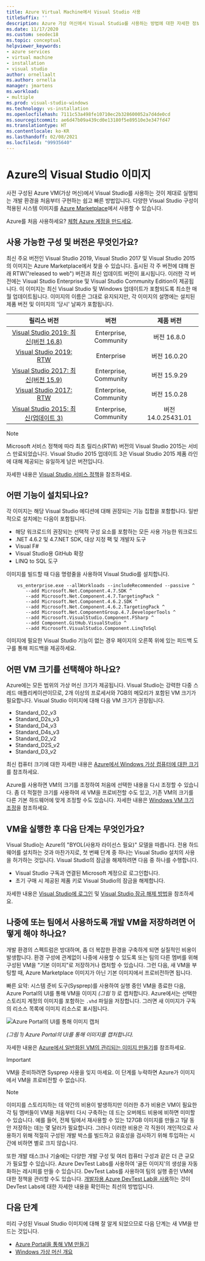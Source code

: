 ```yaml
---
title: Azure Virtual Machine에서 Visual Studio 사용
titleSuffix: ''
description: Azure 가상 머신에서 Visual Studio를 사용하는 방법에 대한 자세한 정보
ms.date: 11/17/2020
ms.custom: seodec18
ms.topic: conceptual
helpviewer_keywords:
- azure services
- virtual machine
- installation
- visual studio
author: ornellaalt
ms.author: ornella
manager: jmartens
ms.workload:
- multiple
ms.prod: visual-studio-windows
ms.technology: vs-installation
ms.openlocfilehash: 7111c53a498fe10710ec2b328600052a7d4de0cd
ms.sourcegitcommit: ae6d47b09a439cd0e13180f5e89510e3e347fd47
ms.translationtype: HT
ms.contentlocale: ko-KR
ms.lasthandoff: 02/08/2021
ms.locfileid: "99935640"
---
```

# <a name="visual-studio-images-on-azure"></a><a id="top"> </a> Azure의 Visual Studio 이미지

사전 구성된 Azure VM(가상 머신)에서 Visual Studio를 사용하는 것이 제대로 실행되는 개발 환경을 처음부터 구현하는 쉽고 빠른 방법입니다. 다양한 Visual Studio 구성이 적용된 시스템 이미지를 [Azure Marketplace](https://azuremarketplace.microsoft.com/marketplace/apps/category/compute?filters=virtual-machine-images%3Bmicrosoft%3Bwindows&page=1&subcategories=application-infrastructure)에서 사용할 수 있습니다.

Azure를 처음 사용하세요? [체험 Azure 계정을 만드세요](https://azure.microsoft.com/free).

## <a name="what-configurations-and-versions-are-available"></a>사용 가능한 구성 및 버전은 무엇인가요?

최신 주요 버전인 Visual Studio 2019, Visual Studio 2017 및 Visual Studio 2015의 이미지는 Azure Marketplace에서 찾을 수 있습니다.  출시된 각 주 버전에 대해 원래 RTW("released to web") 버전과 최신 업데이트 버전이 표시됩니다.  이러한 각 버전에는 Visual Studio Enterprise 및 Visual Studio Community Edition이 제공됩니다.  이 이미지는 최신 Visual Studio 및 Windows 업데이트가 포함되도록 최소한 매월 업데이트됩니다.  이미지의 이름은 그대로 유지되지만, 각 이미지의 설명에는 설치된 제품 버전 및 이미지의 '당시' 날짜가 포함됩니다.

| 릴리스 버전                                                                                                                                          | 버전              |    제품 버전    |
|:--------------------------------------------------------------------------------------------------------------------------------------------------------:|:---------------------:|:-----------------------:|
| [Visual Studio 2019: 최신(버전 16.8)](https://azuremarketplace.microsoft.com/marketplace/apps/microsoftvisualstudio.visualstudio2019latest?tab=Overview) | Enterprise, Community | 버전 16.8.0    |
| [Visual Studio 2019: RTW](https://azuremarketplace.microsoft.com/marketplace/apps/microsoftvisualstudio.visualstudio2019?tab=Overview)                         | Enterprise            | 버전 16.0.20    |
| [Visual Studio 2017: 최신(버전 15.9)](https://azuremarketplace.microsoft.com/marketplace/apps/microsoftvisualstudio.visualstudio?tab=Overview)           | Enterprise, Community | 버전 15.9.29   |
| [Visual Studio 2017: RTW](https://azuremarketplace.microsoft.com/marketplace/apps/microsoftvisualstudio.visualstudio?tab=Overview)                             | Enterprise, Community | 버전 15.0.28   |
| [Visual Studio 2015: 최신(업데이트 3)](https://azuremarketplace.microsoft.com/marketplace/apps/microsoftvisualstudio.visualstudio?tab=Overview)               | Enterprise, Community | 버전 14.0.25431.01 |

> [!NOTE]
> Microsoft 서비스 정책에 따라 최초 릴리스(RTW) 버전의 Visual Studio 2015는 서비스 만료되었습니다. Visual Studio 2015 업데이트 3은 Visual Studio 2015 제품 라인에 대해 제공되는 유일하게 남은 버전입니다.

자세한 내용은 [Visual Studio 서비스 정책](/visualstudio/productinfo/vs-servicing-vs)을 참조하세요.

## <a name="what-features-are-installed"></a>어떤 기능이 설치되나요?

각 이미지는 해당 Visual Studio 에디션에 대해 권장되는 기능 집합을 포함합니다. 일반적으로 설치에는 다음이 포함됩니다.

* 해당 워크로드의 권장되는 선택적 구성 요소를 포함하는 모든 사용 가능한 워크로드
* .NET 4.6.2 및 4.7.NET SDK, 대상 지정 팩 및 개발자 도구
* Visual F#
* Visual Studio용 GitHub 확장
* LINQ to SQL 도구

이미지를 빌드할 때 다음 명령줄을 사용하여 Visual Studio를 설치합니다.

```shell
    vs_enterprise.exe --allWorkloads --includeRecommended --passive ^
       --add Microsoft.Net.Component.4.7.SDK ^
       --add Microsoft.Net.Component.4.7.TargetingPack ^
       --add Microsoft.Net.Component.4.6.2.SDK ^
       --add Microsoft.Net.Component.4.6.2.TargetingPack ^
       --add Microsoft.Net.ComponentGroup.4.7.DeveloperTools ^
       --add Microsoft.VisualStudio.Component.FSharp ^
       --add Component.GitHub.VisualStudio ^
       --add Microsoft.VisualStudio.Component.LinqToSql
```

이미지에 필요한 Visual Studio 기능이 없는 경우 페이지의 오른쪽 위에 있는 피드백 도구를 통해 피드백을 제공하세요.

## <a name="what-size-vm-should-i-choose"></a>어떤 VM 크기를 선택해야 하나요?

Azure에는 모든 범위의 가상 머신 크기가 제공됩니다. Visual Studio는 강력한 다중 스레드 애플리케이션이므로, 2개 이상의 프로세서와 7GB의 메모리가 포함된 VM 크기가 필요합니다. Visual Studio 이미지에 대해 다음 VM 크기가 권장됩니다.

* Standard_D2_v3
* Standard_D2s_v3
* Standard_D4_v3
* Standard_D4s_v3
* Standard_D2_v2
* Standard_D2S_v2
* Standard_D3_v2

최신 컴퓨터 크기에 대한 자세한 내용은 [Azure에서 Windows 가상 컴퓨터에 대한 크기](/azure/virtual-machines/windows/sizes)를 참조하세요.

Azure를 사용하면 VM의 크기를 조정하여 처음에 선택한 내용을 다시 조정할 수 있습니다. 좀 더 적절한 크기를 사용하여 새 VM을 프로비전할 수도 있고, 기존 VM의 크기를 다른 기본 하드웨어에 맞게 조정할 수도 있습니다. 자세한 내용은 [Windows VM 크기 조정](/azure/virtual-machines/windows/resize-vm)을 참조하세요.

## <a name="after-the-vm-is-running-whats-next"></a>VM을 실행한 후 다음 단계는 무엇인가요?

Visual Studio는 Azure의 "BYOL(사용자 라이선스 필요)" 모델을 따릅니다. 전용 하드웨어를 설치하는 것과 마찬가지로, 첫 번째 단계 중 하나는 Visual Studio 설치의 사용을 허가하는 것입니다. Visual Studio의 잠금을 해제하려면 다음 중 하나를 수행합니다.
- Visual Studio 구독과 연결된 Microsoft 계정으로 로그인합니다.
- 초기 구매 시 제공된 제품 키로 Visual Studio의 잠금을 해제합니다.

자세한 내용은 [Visual Studio에 로그인](../ide/signing-in-to-visual-studio.md) 및 [Visual Studio 잠금 해제 방법](../ide/how-to-unlock-visual-studio.md)을 참조하세요.

## <a name="how-do-i-save-the-development-vm-for-future-or-team-use"></a>나중에 또는 팀에서 사용하도록 개발 VM을 저장하려면 어떻게 해야 하나요?

개발 환경의 스펙트럼은 방대하며, 좀 더 복잡한 환경을 구축하게 되면 실질적인 비용이 발생합니다. 환경 구성에 관계없이 나중에 사용할 수 있도록 또는 팀의 다른 멤버를 위해 구성된 VM을 "기본 이미지"로 저장하거나 캡처할 수 있습니다. 그런 다음, 새 VM을 부팅할 때, Azure Marketplace 이미지가 아닌 기본 이미지에서 프로비전하면 됩니다.

빠른 요약: 시스템 준비 도구(Sysprep)를 사용하여 실행 중인 VM을 종료한 다음, Azure Portal의 UI를 통해 VM을 이미지 *(그림 1)* 로 캡처합니다. Azure에서는 선택한 스토리지 계정의 이미지를 포함하는 `.vhd` 파일을 저장합니다. 그러면 새 이미지가 구독의 리소스 목록에 이미지 리소스로 표시됩니다.

![Azure Portal의 UI를 통해 이미지 캡처](media/capture-vm.png)

*(그림 1) Azure Portal의 UI를 통해 이미지를 캡처합니다.*

자세한 내용은 [Azure에서 일반화된 VM의 관리되는 이미지 만들기](/azure/virtual-machines/windows/capture-image-resource)를 참조하세요.

> [!IMPORTANT]
> VM을 준비하려면 Sysprep 사용을 잊지 마세요. 이 단계를 누락하면 Azure가 이미지에서 VM을 프로비전할 수 없습니다.

> [!NOTE]
> 이미지를 스토리지하는 데 약간의 비용이 발생하지만 이러한 추가 비용은 VM이 필요한 각 팀 멤버들이 VM을 처음부터 다시 구축하는 데 드는 오버헤드 비용에 비하면 미미할 수 있습니다. 예를 들어, 전체 팀에서 재사용할 수 있는 127GB 이미지를 만들고 1달 동안 저장하는 데는 몇 달러가 필요합니다. 그러나 이러한 비용은 각 직원이 개인적으로 사용하기 위해 적절히 구성된 개발 박스를 빌드하고 유효성을 검사하기 위해 투입하는 시간에 비하면 별로 크지 않습니다.

또한 개발 태스크나 기술에는 다양한 개발 구성 및 여러 컴퓨터 구성과 같은 더 큰 규모가 필요할 수 있습니다. Azure DevTest Labs를 사용하여 '골든 이미지'의 생성을 자동화하는 레시피를 만들 수 있습니다. DevTest Labs를 사용하여 팀의 실행 중인 VM에 대한 정책을 관리할 수도 있습니다. [개발자용 Azure DevTest Lab을 사용](/azure/devtest-lab/devtest-lab-developer-lab)하는 것이 DevTest Labs에 대한 자세한 내용을 확인하는 최선의 방법입니다.

## <a name="next-steps"></a>다음 단계

미리 구성된 Visual Studio 이미지에 대해 잘 알게 되었으므로 다음 단계는 새 VM을 만드는 것입니다.

* [Azure Portal을 통해 VM 만들기](/azure/virtual-machines/windows/quick-create-portal)
* [Windows 가상 머신 개요](/azure/virtual-machines/windows/overview)
